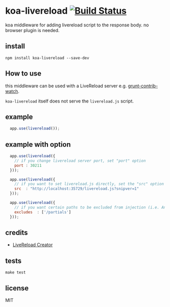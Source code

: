 koa-livereload [![Build Status](https://travis-ci.org/yosuke-furukawa/koa-livereload.png)](https://travis-ci.org/yosuke-furukawa/koa-livereload)
==============

koa middleware for adding livereload script to the response body. 
no browser plugin is needed.


install
-------------

```shell
npm install koa-livereload --save-dev
```

How to use
-------------

this middleware can be used with a LiveReload server e.g. [grunt-contrib-watch](https://github.com/gruntjs/grunt-contrib-watch).

`koa-livereload` itself does not serve the `livereload.js` script.

## example

```js
  app.use(livereload());
```

## example with option

```js
  app.use(livereload({
    // if you change livereload server port, set "port" option
    port : 30211
  }));
```

```js
  app.use(livereload({
    // if you want to set livereload.js directly, set the "src" option
    src  : "http://localhost:35729/livereload.js?snipver=1"
  }));
```

```js
  app.use(livereload({
    // if you want certain paths to be excluded from injection (i.e. Angular partials/views path)
    excludes  : ['/partials']
  }));
```

credits
--------
* [LiveReload Creator](http://livereload.com/)

tests
-------

```shell
make test
```

license
------

MIT
